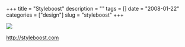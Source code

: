 +++
title = "Styleboost"
description = ""
tags = []
date = "2008-01-22"
categories = ["design"]
slug = "styleboost"
+++


 

  <div id="screens-thumbs" class="clearfix">
    <div class="txt-center" id="design-submission"><a href="http://styleboost.com/"><img id='bluga-thumbnail-1102' class='bluga-thumbnail large' src='//konigi.com/media/bluga/
wt47f2820528564_0.jpg'/></a></div>  
  </div>   
<p><a href="http://styleboost.com/">http://styleboost.com</a></p>





